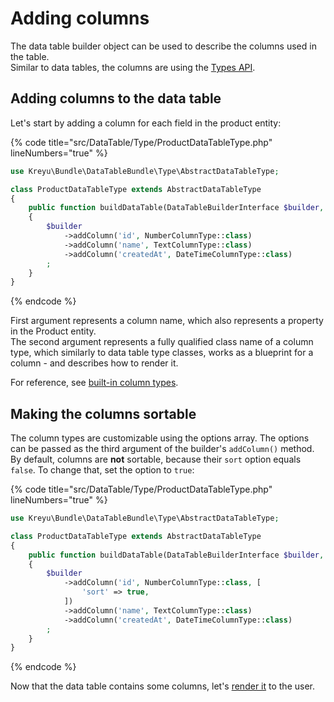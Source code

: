 # Adding columns

The data table builder object can be used to describe the columns used in the table.\
Similar to data tables, the columns are using the [Types API](../philosophy/understanding-the-types-api.md).

## Adding columns to the data table

Let's start by adding a column for each field in the product entity:

{% code title="src/DataTable/Type/ProductDataTableType.php" lineNumbers="true" %}
```php
use Kreyu\Bundle\DataTableBundle\Type\AbstractDataTableType;

class ProductDataTableType extends AbstractDataTableType
{
    public function buildDataTable(DataTableBuilderInterface $builder, array $options): void
    {
        $builder
            ->addColumn('id', NumberColumnType::class)
            ->addColumn('name', TextColumnType::class)
            ->addColumn('createdAt', DateTimeColumnType::class)
        ;
    }
}
```
{% endcode %}

First argument represents a column name, which also represents a property in the Product entity.\
The second argument represents a fully qualified class name of a column type, which similarly to data table type classes, works as a blueprint for a column - and describes how to render it.

For reference, see [built-in column types](../reference/columns/types.md).

## Making the columns sortable

The column types are customizable using the options array. The options can be passed as the third argument of the builder's `addColumn()` method. By default, columns are **not** sortable, because their `sort` option equals `false`. To change that, set the option to `true`:

{% code title="src/DataTable/Type/ProductDataTableType.php" lineNumbers="true" %}
```php
use Kreyu\Bundle\DataTableBundle\Type\AbstractDataTableType;

class ProductDataTableType extends AbstractDataTableType
{
    public function buildDataTable(DataTableBuilderInterface $builder, array $options): void
    {
        $builder
            ->addColumn('id', NumberColumnType::class, [
                'sort' => true,
            ])
            ->addColumn('name', TextColumnType::class)
            ->addColumn('createdAt', DateTimeColumnType::class)
        ;
    }
}
```
{% endcode %}

Now that the data table contains some columns, let's [render it](rendering-the-table.md) to the user.
